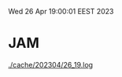 Wed 26 Apr 19:00:01 EEST 2023
# JAM
<a href='./cache/202304/26_19.log'>./cache/202304/26_19.log</a>
